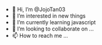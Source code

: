 - 👋 Hi, I’m @JojoTan03
- 👀 I’m interested in new things
- 🌱 I’m currently learning javascript
- 💞️ I’m looking to collaborate on ...
- 📫 How to reach me ...

<!---
JojoTan03/JojoTan03 is a ✨ special ✨ repository because its `README.md` (this file) appears on your GitHub profile.
You can click the Preview link to take a look at your changes.
--->
